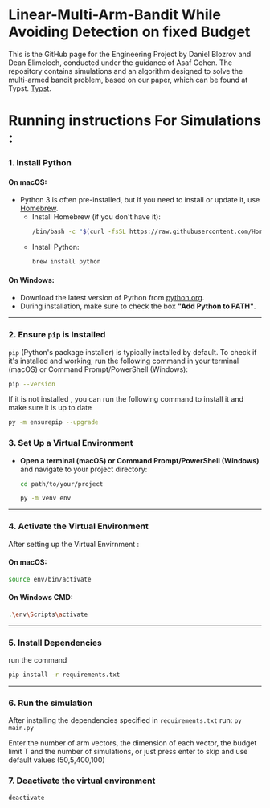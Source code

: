 # Linear-Multi-Arm-Bandit While Avoiding Detection on fixed Budget
This is the GitHub page for the Engineering Project by Daniel Blozrov and Dean Elimelech, conducted under the guidance of Asaf Cohen. The repository contains simulations and an algorithm designed to solve the multi-armed bandit problem, based on our paper, which can be found at Typst.  [Typst](https://typst.app/project/rID3L_KmAjmQz75AsGRRrk). 


# Running instructions For Simulations :
### 1. Install Python

#### On macOS:
- Python 3 is often pre-installed, but if you need to install or update it, use [Homebrew](https://brew.sh/).
  - Install Homebrew (if you don't have it):
    ```bash
    /bin/bash -c "$(curl -fsSL https://raw.githubusercontent.com/Homebrew/install/HEAD/install.sh)"
    ```
  - Install Python:
    ```bash
    brew install python
    ```

#### On Windows:
- Download the latest version of Python from [python.org](https://www.python.org/downloads/windows/).
- During installation, make sure to check the box **"Add Python to PATH"**.

---

### 2. Ensure `pip` is Installed

`pip` (Python's package installer) is typically installed by default. To check if it's installed and working, run the following command in your terminal (macOS) or Command Prompt/PowerShell (Windows):

```bash
pip --version
```
If it is not installed , you can run the following command to install it and make sure it is up to date
```bash
py -m ensurepip --upgrade
```
### 3. Set Up a Virtual Environment

- **Open a terminal (macOS) or Command Prompt/PowerShell (Windows)** and navigate to your project directory:
  ```bash
  cd path/to/your/project
  ```
  ```bash
  py -m venv env
  ```
---
### 4. Activate the Virtual Environment
After setting up the Virtual Envirnment :
#### On macOS:
```bash
source env/bin/activate
```
#### On Windows CMD:

  ```bash
  .\env\Scripts\activate
  ```
---
### 5. Install Dependencies
run the command
```bash
pip install -r requirements.txt
```
---
### 6. Run the simulation
After installing the dependencies specified in `requirements.txt` run:
``` py main.py ```

Enter the number of arm vectors, the dimension of each vector, the budget limit T and the number of simulations, or just press enter to skip and use default values (50,5,400,100)
### 7. Deactivate the virtual environment
```bash
deactivate
```

